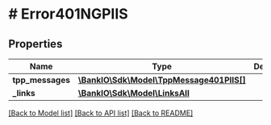 # # Error401NGPIIS

## Properties

Name | Type | Description | Notes
------------ | ------------- | ------------- | -------------
**tpp_messages** | [**\BankIO\Sdk\Model\TppMessage401PIIS[]**](TppMessage401PIIS.md) |  | [optional] 
**_links** | [**\BankIO\Sdk\Model\LinksAll**](LinksAll.md) |  | [optional] 

[[Back to Model list]](../../README.md#documentation-for-models) [[Back to API list]](../../README.md#documentation-for-api-endpoints) [[Back to README]](../../README.md)


